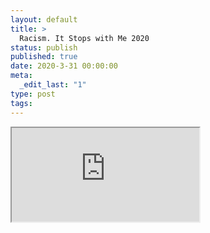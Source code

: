 ```yaml
---
layout: default
title: >
  Racism. It Stops with Me 2020
status: publish
published: true
date: 2020-3-31 00:00:00
meta:
  _edit_last: "1"
type: post
tags:
---
```

<div  id="qrcode"></div>
<div>
<iframe src="https://researchers.mq.edu.au/en/projects/racism-it-stops-with-me-2020">
</iframe>
</div>

<script type="text/javascript" src="{site.baseurl}/js/qr/qrcode.js"></script>
<script type="text/javascript">
new QRCode(document.getElementById("qrcode"), "https://researchers.mq.edu.au/en/projects/racism-it-stops-with-me-2020");
</script>
        